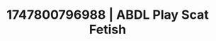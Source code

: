 ---
categories:
- Anal
- Sensual selfie
- Softcore vibes
- Soft domination
- Erotic slow burn
image: /assets/images/1747800796988.jpg
layout: post
seo:
  description: Featured content with high-quality ABDL Play, Scat Fetish. HD images
    available.
  keywords: ABDL Play, Scat Fetish
  og_image: /assets/images/1747800796988.jpg
  schema_type: VisualArtwork
tags:
- ABDL Play
- Scat Fetish
- '#1747800796988'
title: 1747800796988 | ABDL Play Scat Fetish
---